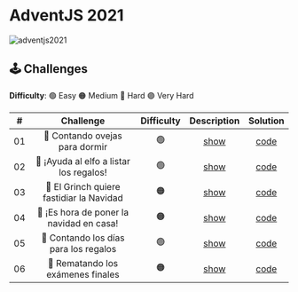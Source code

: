# AdventJS 2021

![adventjs2021](https://user-images.githubusercontent.com/49620375/215292096-81b769e3-d66e-4a13-9775-a0ef3eb5f751.png)

## 🕹️ Challenges

**Difficulty**: 🟢 Easy 🟠 Medium 🔴 Hard 🟣 Very Hard

|  #  |                Challenge                 | Difficulty |                   Description                   |           Solution           |
| :-: | :--------------------------------------: | :--------: | :---------------------------------------------: | :--------------------------: |
| 01  |      🐑 Contando ovejas para dormir      |     🟢     | [show](https://2021.adventjs.dev/challenges/01) | [code](./2021/Challenge-01/) |
| 02  | 🎅 ¡Ayuda al elfo a listar los regalos!  |     🟢     | [show](https://2021.adventjs.dev/challenges/02) | [code](./2021/Challenge-02/) |
| 03  | 🎅 El Grinch quiere fastidiar la Navidad |     🟠     | [show](https://2021.adventjs.dev/challenges/03) | [code](./2021/Challenge-03/) |
| 04  | 🎄 ¡Es hora de poner la navidad en casa! |     🟠     | [show](https://2021.adventjs.dev/challenges/04) | [code](./2021/Challenge-04/) |
| 05  |  🎁 Contando los días para los regalos   |     🟢     | [show](https://2021.adventjs.dev/challenges/05) | [code](./2021/Challenge-05/) |
| 06  |    🧮 Rematando los exámenes finales     |     🟠     | [show](https://2021.adventjs.dev/challenges/06) | [code](./2021/Challenge-06/) |

<!-- | 07  |                     Buscando en el almacén...                     |       🟠       | [show](https://2021.adventjs.dev/challenges/01) | [code](./2021/Challenge-01/) |
| 08  |                  La locura de las criptomonedas                   |       🟠       | [show](https://2021.adventjs.dev/challenges/01) | [code](./2021/Challenge-01/) |
| 09  |                  Agrupando cosas automáticamente                  |       🔴       | [show](https://2021.adventjs.dev/challenges/01) | [code](./2021/Challenge-01/) |
| 10  |                       La máquina del cambio                       |       🔴       | [show](https://2021.adventjs.dev/challenges/01) | [code](./2021/Challenge-01/) |
| 11  |           ¿Vale la pena la tarjeta fidelidad del cine?            |       🟠       | [show](https://2021.adventjs.dev/challenges/01) | [code](./2021/Challenge-01/) |
| 12  |              La ruta perfecta para dejar los regalos              |       🔴       | [show](https://2021.adventjs.dev/challenges/01) | [code](./2021/Challenge-01/) |
| 13  |                  Envuelve regalos con asteriscos                  |       🟢       | [show](https://2021.adventjs.dev/challenges/01) | [code](./2021/Challenge-01/) |
| 14  |                     En busca del reno perdido                     |       🟠       | [show](https://2021.adventjs.dev/challenges/01) | [code](./2021/Challenge-01/) |
| 15  |                         El salto perfecto                         |       🟠       | [show](https://2021.adventjs.dev/challenges/01) | [code](./2021/Challenge-01/) |
| 16  |                    Descifrando los números...                     |       🟢       | [show](https://2021.adventjs.dev/challenges/01) | [code](./2021/Challenge-01/) |
| 17  |            La locura de enviar paquetes en esta época             |       🔴       | [show](https://2021.adventjs.dev/challenges/01) | [code](./2021/Challenge-01/) |
| 18  |                El sistema operativo de Santa Claus                |       🟢       | [show](https://2021.adventjs.dev/challenges/01) | [code](./2021/Challenge-01/) |
| 19  |                ¿Qué deberíamos aprender en Platzi?                |       🟠       | [show](https://2021.adventjs.dev/challenges/01) | [code](./2021/Challenge-01/) |
| 20  |                  ¿Una carta de pangramas? ¡QUÉ!                   |       🟢       | [show](https://2021.adventjs.dev/challenges/01) | [code](./2021/Challenge-01/) |
| 21  |                      La ruta con los regalos                      |       🔴       | [show](https://2021.adventjs.dev/challenges/01) | [code](./2021/Challenge-01/) |
| 22  |                ¿Cuántos adornos necesita el árbol?                |       🟠       | [show](https://2021.adventjs.dev/challenges/01) | [code](./2021/Challenge-01/) |
| 23  | ¿Puedes reconfigurar las fábricas para no parar de crear regalos? |       🟣       | [show](https://2021.adventjs.dev/challenges/01) | [code](./2021/Challenge-01/) |
| 24  |                   Comparando árboles de Navidad                   |       🟠       | [show](https://2021.adventjs.dev/challenges/01) | [code](./2021/Challenge-01/) |
| 25  |            El último juego y hasta el año que viene 👋            |       🟠       | [show](https://2021.adventjs.dev/challenges/01) | [code](./2021/Challenge-01/) | -->
